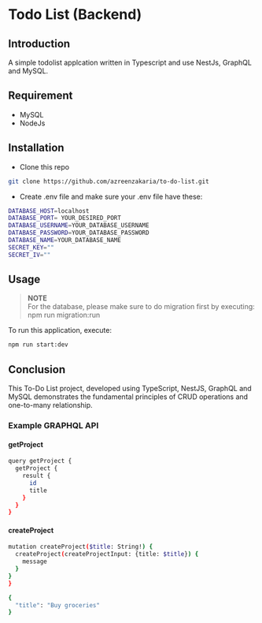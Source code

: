 
# Todo List (Backend)
## Introduction
A simple todolist applcation written in Typescript and use NestJs, GraphQL and MySQL.

## Requirement
- MySQL
- NodeJs

## Installation
- Clone this repo
```bash
git clone https://github.com/azreenzakaria/to-do-list.git
```
- Create .env file and make sure your .env file have these:
```bash
DATABASE_HOST=localhost
DATABASE_PORT= YOUR_DESIRED_PORT
DATABASE_USERNAME=YOUR_DATABASE_USERNAME
DATABASE_PASSWORD=YOUR_DATABASE_PASSWORD
DATABASE_NAME=YOUR_DATABASE_NAME
SECRET_KEY=""
SECRET_IV=""
```

## Usage
>**NOTE**<br>
>For the database, please make sure to do migration first by executing: npm run migration:run

To run this application, execute:
```bash
npm run start:dev
```

## Conclusion
This To-Do List project, developed using TypeScript, NestJS, GraphQL and MySQL demonstrates the fundamental principles of CRUD operations and one-to-many relationship.

### Example GRAPHQL API
#### getProject
```bash
query getProject {
  getProject {
    result {
      id
      title
    }
  }
}
```
#### createProject
```bash
mutation createProject($title: String!) {
  createProject(createProjectInput: {title: $title}) {
    message
  }
}
}
```
```bash
{
  "title": "Buy groceries"
}
```
